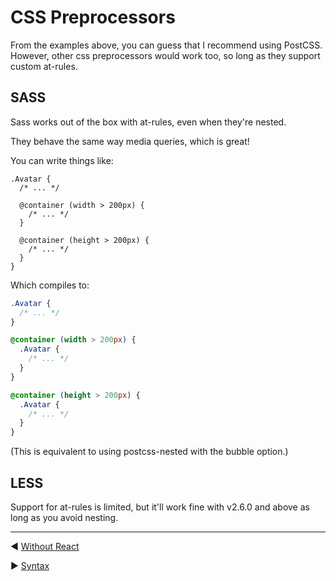 # CSS Preprocessors

From the examples above, you can guess that I recommend using PostCSS. However,
other css preprocessors would work too, so long as they support custom at-rules.

## SASS

Sass works out of the box with at-rules, even when they're nested.

They behave the same way media queries, which is great!

You can write things like:

```pcss
.Avatar {
  /* ... */

  @container (width > 200px) {
    /* ... */
  }

  @container (height > 200px) {
    /* ... */
  }
}
```

Which compiles to:

```css
.Avatar {
  /* ... */
}

@container (width > 200px) {
  .Avatar {
    /* ... */
  }
}

@container (height > 200px) {
  .Avatar {
    /* ... */
  }
}
```

(This is equivalent to using postcss-nested with the bubble option.)

## LESS

Support for at-rules is limited, but it'll work fine with v2.6.0 and above as
long as you avoid nesting.

---

◀️️ [Without React](without-react.md)

▶️️ [Syntax](syntax.md)

